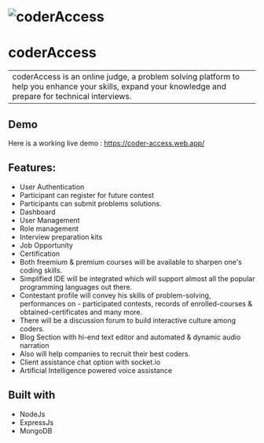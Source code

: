 # ![coderAccess](https://i.ibb.co/T1GPd2h/Screenshot-266.png)
# coderAccess
<table>
<tr>
<td>
 coderAccess is an online judge, a problem solving platform to help you enhance your skills, expand your knowledge and prepare for technical interviews.
</td>
</tr>
</table>

## Demo
Here is a working live demo :  https://coder-access.web.app/


## Features:

- User Authentication
- Participant can register for future contest
- Participants can submit problems solutions.
- Dashboard
- User Management
- Role management
- Interview preparation kits
- Job Opportunity
- Certification
- Both freemium & premium courses will be available to sharpen one's coding skills. 
- Simplified IDE will be integrated which will support almost all the popular programming languages out there.
- Contestant profile will convey his skills of problem-solving, performances on - participated contests, records of enrolled-courses & obtained-certificates and many more. 
- There will be a discussion forum to build interactive culture among coders.
- Blog Section with hi-end text editor and automated & dynamic audio narration 
- Also will help companies to recruit their best coders.
- Client assistance chat option with socket.io
- Artificial Intelligence powered voice assistance

## Built with 

- NodeJs
- ExpressJs
- MongoDB


